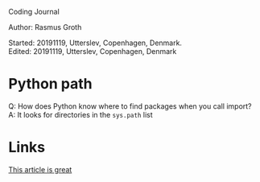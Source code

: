 Coding Journal

Author: Rasmus Groth 

Started: 20191119, Utterslev, Copenhagen, Denmark.  
Edited: 20191119, Utterslev, Copenhagen, Denmark

# Python path
Q: How does Python know where to find packages when you call import?  
A: It looks for directories in the `sys.path` list

## 

# Links
[This article is great](https://leemendelowitz.github.io/blog/how-does-python-find-packages.html)

